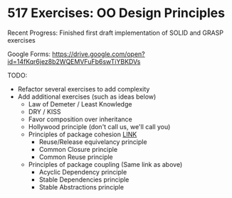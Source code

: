 # 517 Exercises: OO Design Principles

Recent Progress: Finished first draft implementation of SOLID and GRASP exercises

Google Forms: https://drive.google.com/open?id=14fKqr6jez8b2WQEMVFuFb6swTiYBKDVs

TODO:

* Refactor several exercises to add complexity
* Add additional exercises (such as ideas below)
  * Law of Demeter / Least Knowledge
  * DRY / KISS
  * Favor composition over inheritance
  * Hollywood principle (don't call us, we'll call you)
  * Principles of package cohesion [LINK](http://wiki.c2.com/?PrinciplesOfObjectOrientedDesign)
    * Reuse/Release equivelancy principle
    * Common Closure principle
    * Common Reuse principle
  * Principles of package coupling (Same link as above)
    * Acyclic Dependency principle
    * Stable Dependencies principle
    * Stable Abstractions principle
